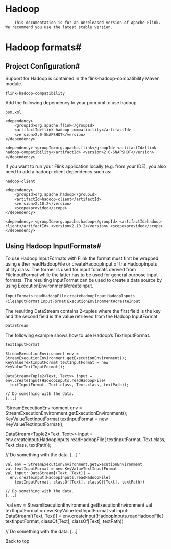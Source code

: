 # Hadoop


> 
        This documentation is for an unreleased version of Apache Flink. We recommend you use the latest stable version.
    


# Hadoop formats#


## Project Configuration#


Support for Hadoop is contained in the flink-hadoop-compatibility
Maven module.

`flink-hadoop-compatibility`

Add the following dependency to your pom.xml to use hadoop

`pom.xml`

```
<dependency>
	<groupId>org.apache.flink</groupId>
	<artifactId>flink-hadoop-compatibility</artifactId>
	<version>2.0-SNAPSHOT</version>
</dependency>

```

`<dependency>
	<groupId>org.apache.flink</groupId>
	<artifactId>flink-hadoop-compatibility</artifactId>
	<version>2.0-SNAPSHOT</version>
</dependency>
`

If you want to run your Flink application locally (e.g. from your IDE), you also need to add
a hadoop-client dependency such as:

`hadoop-client`

```
<dependency>
    <groupId>org.apache.hadoop</groupId>
    <artifactId>hadoop-client</artifactId>
    <version>2.10.2</version>
    <scope>provided</scope>
</dependency>

```

`<dependency>
    <groupId>org.apache.hadoop</groupId>
    <artifactId>hadoop-client</artifactId>
    <version>2.10.2</version>
    <scope>provided</scope>
</dependency>
`

## Using Hadoop InputFormats#


To use Hadoop InputFormats with Flink the format must first be wrapped
using either readHadoopFile or createHadoopInput of the
HadoopInputs utility class.
The former is used for input formats derived
from FileInputFormat while the latter has to be used for general purpose
input formats.
The resulting InputFormat can be used to create a data source by using
ExecutionEnvironment#createInput.

`InputFormats`
`readHadoopFile`
`createHadoopInput`
`HadoopInputs`
`FileInputFormat`
`InputFormat`
`ExecutionEnvironment#createInput`

The resulting DataStream contains 2-tuples where the first field
is the key and the second field is the value retrieved from the Hadoop
InputFormat.

`DataStream`

The following example shows how to use Hadoop’s TextInputFormat.

`TextInputFormat`

```
StreamExecutionEnvironment env = StreamExecutionEnvironment.getExecutionEnvironment();
KeyValueTextInputFormat textInputFormat = new KeyValueTextInputFormat();

DataStream<Tuple2<Text, Text>> input = env.createInput(HadoopInputs.readHadoopFile(
  textInputFormat, Text.class, Text.class, textPath));

// Do something with the data.
[...]

```

`StreamExecutionEnvironment env = StreamExecutionEnvironment.getExecutionEnvironment();
KeyValueTextInputFormat textInputFormat = new KeyValueTextInputFormat();

DataStream<Tuple2<Text, Text>> input = env.createInput(HadoopInputs.readHadoopFile(
  textInputFormat, Text.class, Text.class, textPath));

// Do something with the data.
[...]
`

```
val env = StreamExecutionEnvironment.getExecutionEnvironment
val textInputFormat = new KeyValueTextInputFormat
val input: DataStream[(Text, Text)] =
  env.createInput(HadoopInputs.readHadoopFile(
    textInputFormat, classOf[Text], classOf[Text], textPath))

// Do something with the data.
[...]

```

`val env = StreamExecutionEnvironment.getExecutionEnvironment
val textInputFormat = new KeyValueTextInputFormat
val input: DataStream[(Text, Text)] =
  env.createInput(HadoopInputs.readHadoopFile(
    textInputFormat, classOf[Text], classOf[Text], textPath))

// Do something with the data.
[...]
`

 Back to top
